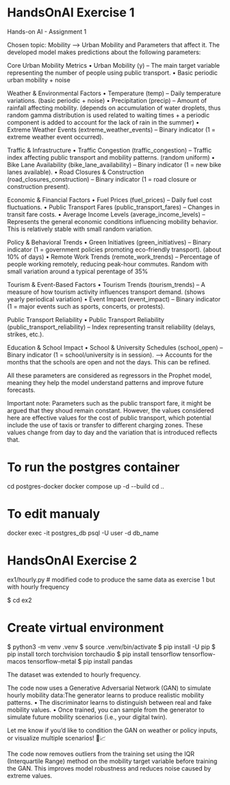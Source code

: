 # HandsOnAI Exercise 1
Hands-on AI - Assignment 1

Chosen topic: Mobility --> Urban Mobility and Parameters that affect it.
The developed model makes predictions about the following parameters: 

Core Urban Mobility Metrics
	•	Urban Mobility (y) – The main target variable representing the number of people using public transport.
    •	Basic periodic urban mobility + noise

Weather & Environmental Factors
	•	Temperature (temp) – Daily temperature variations. (basic periodic + noise)
	•	Precipitation (precip) – Amount of rainfall affecting mobility. (depends on accumulation of water droplets, thus random gamma distribution is used related to waiting times + a periodic component is added to account for the lack of rain in the summer)
	•	Extreme Weather Events (extreme_weather_events) – Binary indicator (1 = extreme weather event occurred).


Traffic & Infrastructure
	•	Traffic Congestion (traffic_congestion) – Traffic index affecting public transport and mobility patterns. (random uniform)
	•	Bike Lane Availability (bike_lane_availability) – Binary indicator (1 = new bike lanes available).
	•	Road Closures & Construction (road_closures_construction) – Binary indicator (1 = road closure or construction present).

Economic & Financial Factors
	•	Fuel Prices (fuel_prices) – Daily fuel cost fluctuations.
	•	Public Transport Fares (public_transport_fares) – Changes in transit fare costs.
	•	Average Income Levels (average_income_levels) – Represents the general economic conditions influencing mobility behavior. This is relatively stable with small random variation. 

Policy & Behavioral Trends
	•	Green Initiatives (green_initiatives) – Binary indicator (1 = government policies promoting eco-friendly transport). (about 10% of days)
	•	Remote Work Trends (remote_work_trends) – Percentage of people working remotely, reducing peak-hour commutes. Random with small variation around a typical perentage of 35%

Tourism & Event-Based Factors
	•	Tourism Trends (tourism_trends) – A measure of how tourism activity influences transport demand. (shows yearly periodical variation)
	•	Event Impact (event_impact) – Binary indicator (1 = major events such as sports, concerts, or protests).

Public Transport Reliability
	•	Public Transport Reliability (public_transport_reliability) – Index representing transit reliability (delays, strikes, etc.).

Education & School Impact
	•	School & University Schedules (school_open) – Binary indicator (1 = school/university is in session). --> Accounts for the months that the schools are open and not the days. This can be refined. 

All these parameters are considered as regressors in the Prophet model, meaning they help the model understand patterns and improve future forecasts.

Important note: Parameters such as the public transport fare, it might be argued that they shoud remain constant. However, the values considered here are effective values for the cost of public transport, which potential include the use of taxis or transfer to different charging zones. These values change from day to day and the variation that is introduced reflects that. 


# To run the postgres container
cd postgres-docker
docker compose up -d --build
cd .. 

# To edit manualy
docker exec -it postgres_db psql -U user -d db_name


# HandsOnAI Exercise 2

ex1/hourly.py # modified code to produce the same data as exercise 1 but with hourly frequency

$ cd ex2

# Create virtual environment 
$ python3 -m venv .venv
$ source .venv/bin/activate
$ pip install -U pip
$ pip install torch torchvision torchaudio
$ pip install tensorflow tensorflow-macos tensorflow-metal
$ pip install pandas

The dataset was extended to hourly frequency.

The code now uses a Generative Adversarial Network (GAN) to simulate hourly mobility data:The generator learns to produce realistic mobility patterns.
	•	The discriminator learns to distinguish between real and fake mobility values.
	•	Once trained, you can sample from the generator to simulate future mobility scenarios (i.e., your digital twin).

Let me know if you’d like to condition the GAN on weather or policy inputs, or visualize multiple scenarios! 🧠📈

The code now removes outliers from the training set using the IQR (Interquartile Range) method on the mobility target variable before training the GAN. This improves model robustness and reduces noise caused by extreme values.


